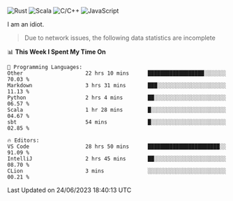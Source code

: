 ![Rust](https://img.shields.io/badge/Rust-000000?style=flat-square&logo=rust&logoColor=white)
![Scala](https://img.shields.io/badge/Scala-DC322F?style=flat-square&logo=Scala)
![C/C++](https://img.shields.io/badge/C++-00599c?style=flat-square&logo=C%2B%2B)
![JavaScript](https://img.shields.io/badge/JavaScript-323330?style=flat-square&logo=javascript&logoColor=F7DF1E)

I am an idiot.

> Due to network issues, the following data statistics are incomplete

<!--START_SECTION:waka-->
📊 **This Week I Spent My Time On** 

```text
💬 Programming Languages: 
Other                    22 hrs 10 mins      ██████████████████░░░░░░░   70.03 % 
Markdown                 3 hrs 31 mins       ███░░░░░░░░░░░░░░░░░░░░░░   11.13 % 
Python                   2 hrs 4 mins        ██░░░░░░░░░░░░░░░░░░░░░░░   06.57 % 
Scala                    1 hr 28 mins        █░░░░░░░░░░░░░░░░░░░░░░░░   04.67 % 
sbt                      54 mins             █░░░░░░░░░░░░░░░░░░░░░░░░   02.85 % 

🔥 Editors: 
VS Code                  28 hrs 50 mins      ███████████████████████░░   91.09 % 
IntelliJ                 2 hrs 45 mins       ██░░░░░░░░░░░░░░░░░░░░░░░   08.70 % 
CLion                    3 mins              ░░░░░░░░░░░░░░░░░░░░░░░░░   00.21 % 
```


 Last Updated on 24/06/2023 18:40:13 UTC
<!--END_SECTION:waka-->
